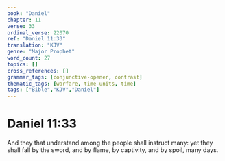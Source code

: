 ```yaml
---
book: "Daniel"
chapter: 11
verse: 33
ordinal_verse: 22070
ref: "Daniel 11:33"
translation: "KJV"
genre: "Major Prophet"
word_count: 27
topics: []
cross_references: []
grammar_tags: [conjunctive-opener, contrast]
thematic_tags: [warfare, time-units, time]
tags: ["Bible","KJV","Daniel"]
---
```


# Daniel 11:33

And they that understand among the people shall instruct many: yet they shall fall by the sword, and by flame, by captivity, and by spoil, many days.
